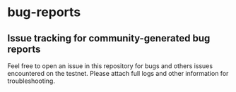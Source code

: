 # bug-reports
## Issue tracking for community-generated bug reports

Feel free to open an issue in this repository for bugs and others issues encountered on the testnet. Please attach full logs and other information for troubleshooting.
